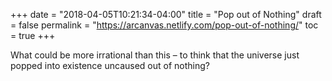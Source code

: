 +++
date = "2018-04-05T10:21:34-04:00"
title = "Pop out of Nothing"
draft = false
permalink = "https://arcanvas.netlify.com/pop-out-of-nothing/"
toc = true
+++

What could be more irrational than this – to think that the universe just popped into existence uncaused out of nothing?
